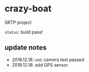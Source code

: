 # crazy-boat
SRTP project

`status`: build pass!

## update notes

- 2018.12.18: uvc camera test passed 
- 2018.12.18: add GPS sensor
